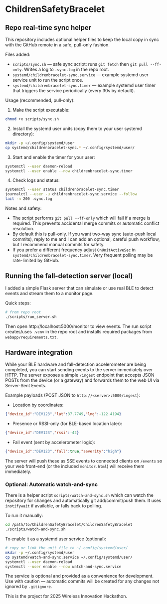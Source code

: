 # ChildrenSafetyBracelet

## Repo real-time sync helper

This repository includes optional helper files to keep the local copy in sync with the GitHub remote in a safe, pull-only fashion.

Files added:

- `scripts/sync.sh` — safe sync script: runs `git fetch` then `git pull --ff-only`. Writes a log to `.sync.log` in the repo root.
- `systemd/childrenbracelet-sync.service` — example systemd user service unit to run the script once.
- `systemd/childrenbracelet-sync.timer` — example systemd user timer that triggers the service periodically (every 30s by default).

Usage (recommended, pull-only):

1. Make the script executable:

```bash
chmod +x scripts/sync.sh
```

2. Install the systemd user units (copy them to your user systemd directory):

```bash
mkdir -p ~/.config/systemd/user
cp systemd/childrenbracelet-sync.* ~/.config/systemd/user/
```

3. Start and enable the timer for your user:

```bash
systemctl --user daemon-reload
systemctl --user enable --now childrenbracelet-sync.timer
```

4. Check logs and status:

```bash
systemctl --user status childrenbracelet-sync.timer
journalctl --user -u childrenbracelet-sync.service --follow
tail -n 200 .sync.log
```

Notes and safety:

- The script performs `git pull --ff-only` which will fail if a merge is required. This prevents accidental merge commits or automatic conflict resolution.
- By default this is pull-only. If you want two-way sync (auto-push local commits), reply to me and I can add an optional, careful push workflow, but I recommend manual commits for safety.
- If you prefer a different frequency adjust `OnUnitActiveSec` in `systemd/childrenbracelet-sync.timer`. Very frequent polling may be rate-limited by GitHub.

## Running the fall-detection server (local)

I added a simple Flask server that can simulate or use real BLE to detect events and stream them to a monitor page.

Quick steps:

```bash
# from repo root
./scripts/run_server.sh
```

Then open http://localhost:5000/monitor to view events. The run script creates/uses `.venv` in the repo root and installs required packages from `webapp/requirements.txt`.

Hardware integration
--------------------

While your BLE hardware and fall-detection accelerometer are being completed, you can start sending events to the server immediately over HTTP. The server exposes a simple `/ingest` endpoint that accepts JSON POSTs from the device (or a gateway) and forwards them to the web UI via Server-Sent Events.

Example payloads (POST JSON to `http://<server>:5000/ingest`):

- Location by coordinates:
```json
{"device_id":"DEV123","lat":37.7749,"lng":-122.4194}
```
- Presence or RSSI-only (for BLE-based location later):
```json
{"device_id":"DEV123","rssi":-42}
```
- Fall event (sent by accelerometer logic):
```json
{"device_id":"DEV123","fall":true,"severity":"high"}
```

The server will push these as SSE events to connected clients on `/events` so your web front-end (or the included `monitor.html`) will receive them immediately.



### Optional: Automatic watch-and-sync

There is a helper script `scripts/watch-and-sync.sh` which can watch the repository for changes and automatically git add/commit/push them. It uses `inotifywait` if available, or falls back to polling.

To run it manually:

```bash
cd /path/to/ChildrenSafetyBracelet/ChildrenSafetyBracelet
./scripts/watch-and-sync.sh
```

To enable it as a systemd user service (optional):

```bash
# copy or link the unit file to ~/.config/systemd/user/
mkdir -p ~/.config/systemd/user
cp systemd/watch-and-sync.service ~/.config/systemd/user/
systemctl --user daemon-reload
systemctl --user enable --now watch-and-sync.service
```

The service is optional and provided as a convenience for development. Use with caution — automatic commits will be created for any changes not ignored by `.gitignore`.

This is the project for 2025 Wireless Innovation Hackathon.

